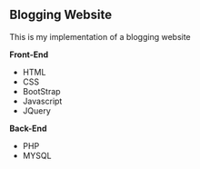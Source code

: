 ## **Blogging Website**

This is my implementation of a blogging website

**Front-End**

 - HTML 
 - CSS 
 - BootStrap 
 - Javascript
 -  JQuery

**Back-End**

 - PHP
 -   MYSQL

